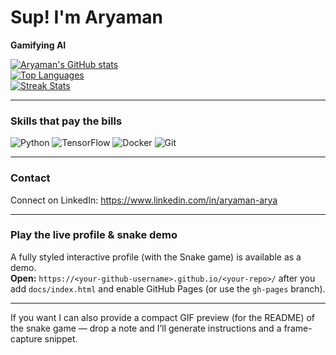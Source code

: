 # Sup! I'm Aryaman  
**Gamifying AI**

[![Aryaman's GitHub stats](https://github-readme-stats.vercel.app/api?username=Aryaman-Arya&show_icons=true&theme=dracula&hide_title=true)](https://github.com/Aryaman-Arya)  
[![Top Languages](https://github-readme-stats.vercel.app/api/top-langs/?username=Aryaman-Arya&layout=compact&theme=dracula&hide_title=true)](https://github.com/Aryaman-Arya)  
[![Streak Stats](https://github-readme-streak-stats.herokuapp.com/?user=Aryaman-Arya&theme=dracula&hide_border=true)](https://github.com/Aryaman-Arya)

---

### Skills that pay the bills
![Python](https://img.shields.io/badge/Python-3776AB?style=flat&logo=python&logoColor=white)
![TensorFlow](https://img.shields.io/badge/TensorFlow-FF6F00?style=flat&logo=tensorflow&logoColor=white)
![Docker](https://img.shields.io/badge/Docker-2496ED?style=flat&logo=docker&logoColor=white)
![Git](https://img.shields.io/badge/Git-F05032?style=flat&logo=git&logoColor=white)

---

### Contact
Connect on LinkedIn: https://www.linkedin.com/in/aryaman-arya

---

### Play the live profile & snake demo
A fully styled interactive profile (with the Snake game) is available as a demo.  
**Open:** `https://<your-github-username>.github.io/<your-repo>/` after you add `docs/index.html` and enable GitHub Pages (or use the `gh-pages` branch).

---

If you want I can also provide a compact GIF preview (for the README) of the snake game — drop a note and I’ll generate instructions and a frame-capture snippet.
